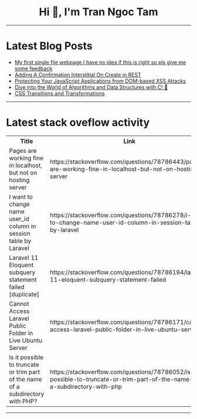 <h1 align="center">Hi 👋, I'm Tran Ngoc Tam</h1>

---

# Latest Blog Posts 
<!-- BLOG-POST-LIST:START -->
- [My first single file webpage I have no idea if this is right so pls give me some feedback](https://dev.to/barirah/my-first-single-file-webpage-i-have-no-idea-if-this-is-right-so-pls-give-me-some-feedback-1l5j)
- [Adding A Confirmation Interstitial On Create in REST](https://dev.to/mdchaney/adding-a-confirmation-interstitial-on-create-in-rest-4an0)
- [Protecting Your JavaScript Applications from DOM-based XSS Attacks](https://dev.to/rigalpatel001/protecting-your-javascript-applications-from-dom-based-xss-attacks-j0c)
- [Dive into the World of Algorithms and Data Structures with C! 🚀](https://dev.to/getvm/dive-into-the-world-of-algorithms-and-data-structures-with-c-ice)
- [CSS Transitions and Transformations](https://dev.to/tailwine/css-transitions-and-transformations-55dc)
<!-- BLOG-POST-LIST:END -->

---

# Latest stack oveflow activity
<table>
  <tr><th>Title</th><th>Link</th></tr>
  <!-- STACKOVERFLOW:START --><tr><td>Pages are working fine in localhost, but not on hosting server</td><td>https://stackoverflow.com/questions/78786443/pages-are-working-fine-in-localhost-but-not-on-hosting-server</td></tr><tr><td>I want to change name user_id column in session table by Laravel</td><td>https://stackoverflow.com/questions/78786278/i-want-to-change-name-user-id-column-in-session-table-by-laravel</td></tr><tr><td>Laravel 11 Eloquent subquery statement failed [duplicate]</td><td>https://stackoverflow.com/questions/78786194/laravel-11-eloquent-subquery-statement-failed</td></tr><tr><td>Cannot Access Laravel Public Folder in Live Ubuntu Server</td><td>https://stackoverflow.com/questions/78786171/cannot-access-laravel-public-folder-in-live-ubuntu-server</td></tr><tr><td>Is it possible to truncate or trim part of the name of a subdirectory with PHP?</td><td>https://stackoverflow.com/questions/78786052/is-it-possible-to-truncate-or-trim-part-of-the-name-of-a-subdirectory-with-php</td></tr><!-- STACKOVERFLOW:END -->
</table>

---



